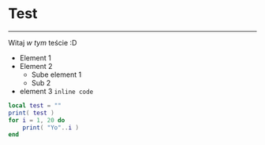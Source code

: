 # Test

---

Witaj *w tym* teście :D
* Element 1
* Element 2
	* Sube element 1
	* Sub 2
* element 3 `inline code`

```lua
local test = ""
print( test )
for i = 1, 20 do
	print( "Yo"..i )
end
```